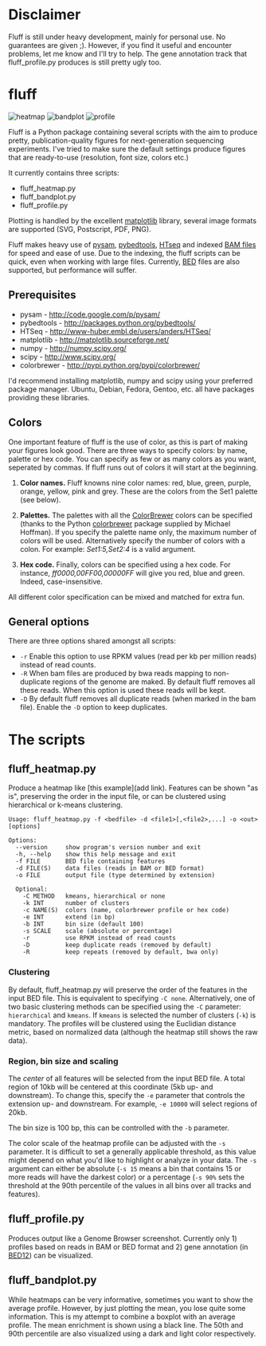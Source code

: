 Disclaimer
==========

Fluff is still under heavy development, mainly for personal use. No guarantees are given ;). However, if you find it useful and encounter problems, let me know and I'll try to help. The gene annotation track that fluff_profile.py produces is still pretty ugly too.

fluff
=====

![heatmap](https://raw.github.com/simonvh/fluff/master/examples/heatmap.png) ![bandplot](https://raw.github.com/simonvh/fluff/master/examples/bandplot.png) ![profile](https://raw.github.com/simonvh/fluff/master/examples/profile.png) 

Fluff is a Python package containing several scripts with the aim to produce pretty, publication-quality figures for next-generation sequencing experiments. I've tried to make sure the default settings produce figures that are ready-to-use (resolution, font size, colors etc.)

It currently contains three scripts:
* fluff_heatmap.py
* fluff_bandplot.py
* fluff_profile.py

Plotting is handled by the excellent [matplotlib](http://matplotlib.sourceforge.net/) library, several image formats are supported (SVG, Postscript, PDF, PNG).

Fluff makes heavy use of [pysam](http://code.google.com/p/pysam/), [pybedtools](http://packages.python.org/pybedtools/), [HTseq](http://www-huber.embl.de/users/anders/HTSeq/) and indexed [BAM files](http://samtools.sourceforge.net/) for speed and ease of use. Due to the indexing, the fluff scripts can be quick, even when working with large files. Currently, [BED](http://genome.ucsc.edu/FAQ/FAQformat.html#format1) files are also supported, but performance will suffer.

Prerequisites
-------------
* pysam - http://code.google.com/p/pysam/
* pybedtools - http://packages.python.org/pybedtools/
* HTSeq - http://www-huber.embl.de/users/anders/HTSeq/
* matplotlib - http://matplotlib.sourceforge.net/
* numpy - http://numpy.scipy.org/
* scipy - http://www.scipy.org/
* colorbrewer - http://pypi.python.org/pypi/colorbrewer/

I'd recommend installing matplotlib, numpy and scipy using your preferred package manager. Ubuntu, Debian, Fedora, Gentoo, etc. all have packages providing these libraries.

Colors
------
One important feature of fluff is the use of color, as this is part of making your figures look good. There are three ways to specify colors: by name, palette or hex code. You can specify as few or as many colors as you want, seperated by commas. If fluff runs out of colors it will start at the beginning.

1. **Color names.**
Fluff knowns nine color names: red, blue, green, purple, orange, yellow, pink and grey. These are the colors from the Set1 palette (see below).

2. **Palettes.**
The palettes with all the [ColorBrewer](http://colorbrewer2.org/) colors can be specified (thanks to the Python [colorbrewer](http://pypi.python.org/pypi/colorbrewer/) package supplied by Michael Hoffman). If you specify the palette name only, the maximum number of colors will be used. Alternatively specify the number of colors with a colon. For example: *Set1:5,Set2:4* is a valid argument.

3. **Hex code.**
Finally, colors can be specified using a hex code. For instance, *ff0000,00FF00,00000FF* will give you red, blue and green. Indeed, case-insensitive.

All different color specification can be mixed and matched for extra fun.

General options
---------------

There are three options shared amongst all scripts:
* `-r` Enable this option to use RPKM values (read per kb per million reads) instead of read counts.
* `-R` When bam files are produced by bwa reads mapping to non-duplicate regions of the genome are maked. By default fluff removes all these reads. When this option is used these reads will be kept.
* `-D` By default fluff removes all duplicate reads (when marked in the bam file). Enable the `-D` option to keep duplicates.

The scripts
===========

fluff_heatmap.py
----------------
Produce a heatmap like [this example](add link). Features can be shown "as is", preserving the order in the input file, or can be clustered using hierarchical or k-means clustering. 

```
Usage: fluff_heatmap.py -f <bedfile> -d <file1>[,<file2>,...] -o <out> [options]

Options:
  --version     show program's version number and exit
  -h, --help    show this help message and exit
  -f FILE       BED file containing features
  -d FILE(S)    data files (reads in BAM or BED format)
  -o FILE       output file (type determined by extension)

  Optional:
    -C METHOD   kmeans, hierarchical or none
    -k INT      number of clusters
    -c NAME(S)  colors (name, colorbrewer profile or hex code)
    -e INT      extend (in bp)
    -b INT      bin size (default 100)
    -s SCALE    scale (absolute or percentage)
    -r          use RPKM instead of read counts
    -D          keep duplicate reads (removed by default)
    -R          keep repeats (removed by default, bwa only)
```

### Clustering ###
By default, fluff_heatmap.py will preserve the order of the features in the input BED file. This is equivalent to specifying `-C none`. Alternatively, one of two basic clustering methods can be specified using the `-C` parameter: `hierarchical` and `kmeans`. If `kmeans` is selected the number of clusters (`-k`) is mandatory. The profiles will be clustered using the Euclidian distance metric, based on normalized data (although the heatmap still shows the raw data).

### Region, bin size and scaling ###
The *center* of all features will be selected from the input BED file. A total region of 10kb will be centered at this coordinate (5kb up- and downstream). To change this, specify the `-e` parameter that controls the extension up- and downstream. For example,  `-e 10000` will select regions of 20kb.

The bin size is 100 bp, this can be controlled with the `-b` parameter.

The color scale of the heatmap profile can be adjusted with the `-s` parameter. It is difficult to set a generally applicable threshold, as this value might depend on what you'd like to highlight or analyze in your data. The `-s` argument can either be absolute (`-s 15` means a bin that contains 15 or more reads will have the darkest color) or a percentage (`-s 90%` sets the threshold at the 90th percentile of the values in all bins over all tracks and features).

fluff_profile.py
----------------
Produces output like a Genome Browser screenshot. Currently only 1) profiles based on reads in BAM or BED format and 2) gene annotation (in [BED12](http://genome.ucsc.edu/FAQ/FAQformat.html#format1)) can be visualized.

fluff_bandplot.py
-----------------
While heatmaps can be very informative, sometimes you want to show the average profile. However, by just plotting the mean, you lose quite some information. This is my attempt to combine a boxplot with an average profile. The mean enrichment is shown using a black line. The 50th and 90th percentile are also visualized using a dark and light color respectively.
